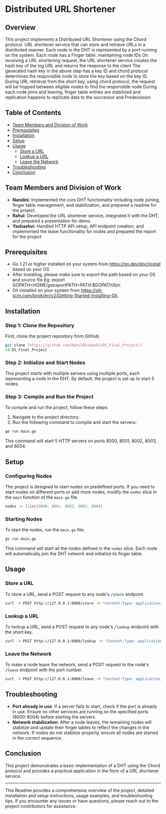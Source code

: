 # Distributed URL Shortener

## Overview

This project implements a Distributed URL Shortener using the Chord protocol.
URL shortener service that can store and retrieve URLs in a distributed manner.
Each node in the DHT is represented by a port running on the system.
Each node has a Finger table, maintaining node IDs
On receiving a URL shortening request, the URL shortener service creates the hash key of the log URL and returns the response to the client
The generated hash key in the above step has a key ID and chord protocol determines the responsible node to store the key based on the key ID.
During URL retrieval from the short key,  using chord protocol, the request will be hopped between eligible nodes to find the responsible node 
During each node joins and leaving, finger table entries are stabilized and replication happens to replicate data to the successor and Predecessor.


## Table of Contents

- [Team Members and Division of Work](#team-members-and-division-of-work)
- [Prerequisites](#prerequisites)
- [Installation](#installation)
- [Setup](#setup)
- [Usage](#usage)
  - [Store a URL](#store-a-url)
  - [Lookup a URL](#lookup-a-url)
  - [Leave the Network](#leave-the-network)
- [Troubleshooting](#troubleshooting)
- [Conclusion](#conclusion)

## Team Members and Division of Work

- **Nandini**: Implemented the core DHT functionality including node joining, finger table management, and stabilization, and prepared a readme for the project.
- **Rahul**: Developed the URL shortener service, integrated it with the DHT, and prepared a presentation for demo.
- **Yashashvi**: Handled HTTP API setup, API endpoint creation, and implemented the leave functionality for nodes and prepared the report for the project

## Prerequisites

- Go 1.21 or higher installed on your system from https://go.dev/doc/install based on your OS
- After installing, please make sure to export the path based on your OS and source file
  Eg:
  export GOPATH=$HOME/go
  export PATH=$PATH:$GOPATH/bin
- Git installed on your system from https://git-scm.com/book/en/v2/Getting-Started-Installing-Git.

## Installation

### Step 1: Clone the Repository

First, clone the project repository from GitHub.

```sh
git clone [https://github.com/RahulDhiman93/DS_Final_Project/]
cd DS_Final_Project
```

### Step 2: Initialize and Start Nodes

This project starts with multiple servers using multiple ports, each representing a node in the DHT.
By default, the project is set up to start 5 nodes.

### Step 3: Compile and Run the Project

To compile and run the project, follow these steps:

1. Navigate to the project directory.
2. Run the following command to compile and start the servers:

```sh
go run main.go
```

This command will start 5 HTTP servers on ports 8000, 8001, 8002, 8003, and 8004.

## Setup

### Configuring Nodes

The project is designed to start nodes on predefined ports. If you need to start nodes on different ports or add more nodes, modify the `nodes` slice in the `main` function of the `main.go` file.

```go
nodes := []int{8000, 8001, 8002, 8003, 8004}
```

### Starting Nodes

To start the nodes, run the `main.go` file:

```sh
go run main.go
```

This command will start all the nodes defined in the `nodes` slice. Each node will automatically join the DHT network and initialize its finger table.

## Usage

### Store a URL

To store a URL, send a POST request to any node's `/store` endpoint.

```sh
curl -X POST http://127.0.0.1:8000/store -H "Content-Type: application/json" -d '{"url":"http://example.com"}'
```

### Lookup a URL

To lookup a URL, send a POST request to any node's `/lookup` endpoint with the short key.

```sh
curl -X POST http://127.0.0.1:8000/lookup -H "Content-Type: application/json" -d '{"key":"<shortKey>"}'
```

### Leave the Network

To make a node leave the network, send a POST request to the node's `/leave` endpoint with the port number.

```sh
curl -X POST http://127.0.0.1:8000/leave -H "Content-Type: application/json" -d '{"port":8000}'
```

## Troubleshooting

- **Port already in use**: If a server fails to start, check if the port is already in use. Ensure no other services are running on the specified ports (8000-8004) before starting the servers.
- **Network stabilization**: After a node leaves, the remaining nodes will stabilize and update their finger tables to reflect the changes in the network. If nodes do not stabilize properly, ensure all nodes are started in the correct sequence.

## Conclusion

This project demonstrates a basic implementation of a DHT using the Chord protocol and provides a practical application in the form of a URL shortener service.

---

This Readme provides a comprehensive overview of the project, detailed installation and setup instructions, usage examples, and troubleshooting tips.
If you encounter any issues or have questions, please reach out to the project contributors for assistance.
